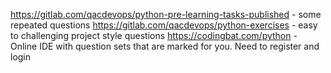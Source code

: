 https://gitlab.com/qacdevops/python-pre-learning-tasks-published - some repeated questions
https://gitlab.com/qacdevops/python-exercises - easy to challenging project style questions
https://codingbat.com/python - Online IDE with question sets that are marked for you. Need to register and login